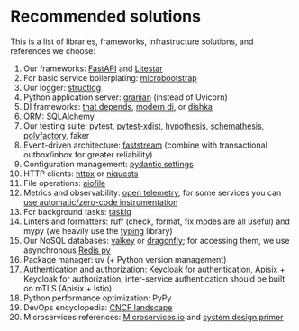 # Recommended solutions

This is a list of libraries, frameworks, infrastructure solutions, and references we choose:

1. Our frameworks: [FastAPI](https://github.com/tiangolo/fastapi) and [Litestar](https://github.com/litestar-org/litestar)  
2. For basic service boilerplating: [microbootstrap](https://github.com/community-of-python/microbootstrap)  
3. Our logger: [structlog](https://www.structlog.org/en/stable/)  
4. Python application server: [granian](https://github.com/emmett-framework/granian) (instead of Uvicorn)  
5. DI frameworks: [that depends](https://github.com/modern-python/that-depends), [modern di](https://github.com/modern-python/modern-di/), or [dishka](https://github.com/reagento/dishka)  
6. ORM: SQLAlchemy  
7. Our testing suite: pytest, [pytest-xdist](https://github.com/pytest-dev/pytest-xdist), [hypothesis](https://github.com/HypothesisWorks/hypothesis), [schemathesis](https://github.com/schemathesis/schemathesis), [polyfactory](https://polyfactory.litestar.dev/latest/), faker  
8. Event-driven architecture: [faststream](https://github.com/airtai/faststream) (combine with transactional outbox/inbox for greater reliability)  
9. Configuration management: [pydantic settings](https://docs.pydantic.dev/latest/concepts/pydantic_settings/)  
10. HTTP clients: [httpx](https://www.python-httpx.org/) or [niquests](https://niquests.readthedocs.io/en/latest/)  
11. File operations: [aiofile](https://github.com/mosquito/aiofile)  
12. Metrics and observability: [open telemetry](https://opentelemetry.io/docs/languages/python/), for some services you can [use automatic/zero-code instrumentation](https://opentelemetry.io/docs/zero-code/python/)  
13. For background tasks: [taskiq](https://github.com/taskiq-python/taskiq)  
14. Linters and formatters: ruff (check, format, fix modes are all useful) and mypy (we heavily use the [typing](https://docs.python.org/3/library/typing.html) library)  
15. Our NoSQL databases: [valkey](https://valkey.io/) or [dragonfly](https://www.dragonflydb.io/); for accessing them, we use asynchronous [Redis py](https://github.com/redis/redis-py)  
16. Package manager: uv (+ Python version management)  
17. Authentication and authorization: Keycloak for authentication, Apisix + Keycloak for authorization, inter-service authentication should be built on mTLS (Apisix + Istio)  
18. Python performance optimization: PyPy  
19. DevOps encyclopedia: [CNCF landscape](https://landscape.cncf.io/)  
20. Microservices references: [Microservices.io](https://microservices.io/) and [system design primer](https://github.com/donnemartin/system-design-primer)  
